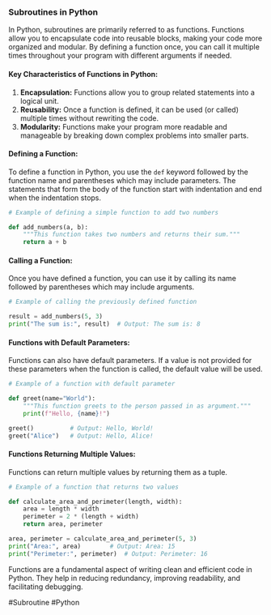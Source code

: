 ### Subroutines in Python

In Python, subroutines are primarily referred to as functions. Functions allow you to encapsulate code into reusable blocks, making your code more organized and modular. By defining a function once, you can call it multiple times throughout your program with different arguments if needed.

#### Key Characteristics of Functions in Python:

1. **Encapsulation:** Functions allow you to group related statements into a logical unit.
2. **Reusability:** Once a function is defined, it can be used (or called) multiple times without rewriting the code.
3. **Modularity:** Functions make your program more readable and manageable by breaking down complex problems into smaller parts.

#### Defining a Function:

To define a function in Python, you use the `def` keyword followed by the function name and parentheses which may include parameters. The statements that form the body of the function start with indentation and end when the indentation stops.

```python
# Example of defining a simple function to add two numbers

def add_numbers(a, b):
    """This function takes two numbers and returns their sum."""
    return a + b
```

#### Calling a Function:

Once you have defined a function, you can use it by calling its name followed by parentheses which may include arguments.

```python
# Example of calling the previously defined function

result = add_numbers(5, 3)
print("The sum is:", result)  # Output: The sum is: 8
```

#### Functions with Default Parameters:

Functions can also have default parameters. If a value is not provided for these parameters when the function is called, the default value will be used.

```python
# Example of a function with default parameter

def greet(name="World"):
    """This function greets to the person passed in as argument."""
    print(f"Hello, {name}!")

greet()          # Output: Hello, World!
greet("Alice")   # Output: Hello, Alice!
```

#### Functions Returning Multiple Values:

Functions can return multiple values by returning them as a tuple.

```python
# Example of a function that returns two values

def calculate_area_and_perimeter(length, width):
    area = length * width
    perimeter = 2 * (length + width)
    return area, perimeter

area, perimeter = calculate_area_and_perimeter(5, 3)
print("Area:", area)        # Output: Area: 15
print("Perimeter:", perimeter)  # Output: Perimeter: 16
```

Functions are a fundamental aspect of writing clean and efficient code in Python. They help in reducing redundancy, improving readability, and facilitating debugging.

#Subroutine #Python